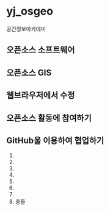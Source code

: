 # yj_osgeo
공간정보아카데미



## 오픈소스 소프트웨어

## 오픈소스 GIS

## 웹브라우저에서 수정

## 오픈소스 활동에 참여하기

## GitHub울 이용하여 협업하기
1.
2.
3.
4.
5.
6.
7.
8. 충돌
